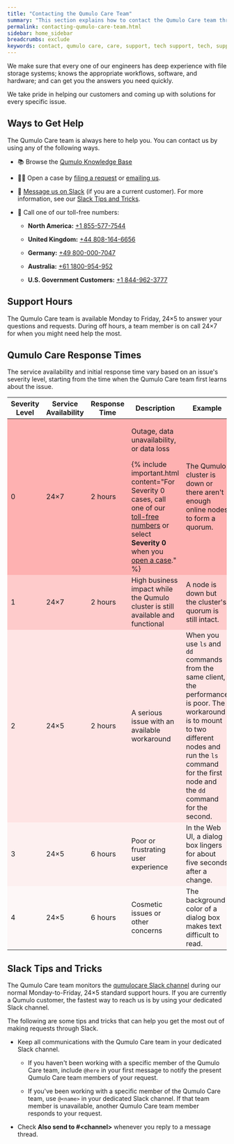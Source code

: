 ```yaml
---
title: "Contacting the Qumulo Care Team"
summary: "This section explains how to contact the Qumulo Care team through Slack, email, or by phone."
permalink: contacting-qumulo-care-team.html
sidebar: home_sidebar
breadcrumbs: exclude
keywords: contact, qumulo care, care, support, tech support, tech, support, help, customer service, service, customer
---
```


We make sure that every one of our engineers has deep experience with file storage systems; knows the appropriate workflows, software, and hardware; and can get you the answers you need quickly.

We take pride in helping our customers and coming up with solutions for every specific issue.

## Ways to Get Help
The Qumulo Care team is always here to help you. You can contact us by using any of the following ways.

* 📚 Browse the [Qumulo Knowledge Base](https://care.qumulo.com/hc/en-us/categories/115000637447)

* <a id="open-a-case"></a>🧑‍💻 Open a case by [filing a request](https://care.qumulo.com/hc/en-us/requests/new) or [emailing us](mailto:care@qumulo.com).

* 💬 [Message us on Slack](https://qumulocare.slack.com/) (if you are a current customer). For more information, see our [Slack Tips and Tricks](#slack-tips-and-tricks).

* <a id="toll-free-numbers"></a>📱 Call one of our toll-free numbers:

  * **North America:** [+1 855-577-7544](tel:+18555777544)

  * **United Kingdom:** [+44 808-164-6656](tel:+448081646656)

  * **Germany:** [+49 800-000-7047](tel:+498000007047)

  * **Australia:** [+61 1800-954-952](tel:+611800954952)
  
  * **U.S. Government Customers:** [+1 844-962-3777](tel:+18449623777)

## Support Hours
The Qumulo Care team is available Monday to Friday, 24&times;5 to answer your questions and requests. During off hours, a team member is on call 24&times;7 for when you might need help the most.

## Qumulo Care Response Times
The service availability and initial response time vary based on an issue's severity level, starting from the time when the Qumulo Care team first learns about the issue.

<table>
<thead>
  <tr>
    <th>Severity Level</th>
    <th>Service Availability</th>
    <th>Response Time</th>
    <th>Description</th>
    <th>Example</th>   
  </tr>
</thead>
<tbody>
  <tr style="background:rgb(255 153 153 / 0.75);">
    <td>0</td>
    <td>24&times;7</td>   
    <td>2 hours</td>
    <td>
      <p>Outage, data unavailability, or data loss</p>
      {% include important.html content="For Severity 0 cases, call one of our <a href='#toll-free-numbers'>toll-free numbers</a> or select <strong>Severity 0</strong> when you <a href='#open-a-case'>open a case</a>." %}
    </td>
    <td>The Qumulo cluster is down or there aren't enough online nodes to form a quorum.</td>   
  </tr>
  <tr style="background:rgb(255 153 153 / 0.5);">
    <td>1</td>
    <td>24&times;7</td>   
    <td>2 hours</td>
    <td>High business impact while the Qumulo cluster is still available and functional</td>
    <td>A node is down but the cluster's quorum is still intact.</td>   
  </tr>
  <tr style="background:rgb(255 153 153 / 0.25);">
    <td>2</td>
    <td>24&times;5</td>   
    <td>2 hours</td>
    <td>A serious issue with an available workaround</td>
    <td>When you use <code>ls</code> and <code>dd</code> commands from the same client, the performance is poor. The workaround is to mount to two different nodes and run the <code>ls</code> command for the first node and the <code>dd</code> command for the second.</td>   
  </tr>
  <tr style="background:rgb(255 153 153 / 0.125);">
    <td>3</td>
    <td>24&times;5</td>   
    <td>6 hours</td>
    <td>Poor or frustrating user experience</td>
    <td>In the Web UI, a dialog box lingers for about five seconds after a change.</td>   
  </tr>
  <tr style="background:rgb(255 153 153 / 0.0625);">
    <td>4</td>
    <td>24&times;5</td>   
    <td>6 hours</td>
    <td>Cosmetic issues or other concerns</td>
    <td>The background color of a dialog box makes text difficult to read.</td>   
  </tr>   
</tbody>
</table>

## Slack Tips and Tricks
The Qumulo Care team monitors the [qumulocare Slack channel](https://qumulocare.slack.com/) during our normal Monday-to-Friday, 24&times;5 standard support hours. If you are currently a Qumulo customer, the fastest way to reach us is by using your dedicated Slack channel.

The following are some tips and tricks that can help you get the most out of making requests through Slack.

* Keep all communications with the Qumulo Care team in your dedicated Slack channel.

  * If you haven't been working with a specific member of the Qumulo Care team, include `@here` in your first message to notify the present Qumulo Care team members of your request.

  * If you've been working with a specific member of the Qumulo Care team, use `@<name>` in your dedicated Slack channel. If that team member is unavailable, another Qumulo Care team member responds to your request.

* Check **Also send to #&lt;channel&gt;** whenever you reply to a message thread.

